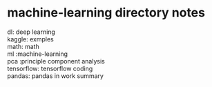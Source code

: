 # machine-learning directory notes
dl: deep learning <br />
kaggle: exmples  <br />
math: math <br />
ml :machine-learning  <br />
pca :principle component analysis  <br />
tensorflow: tensorflow coding  <br />
pandas: pandas in work summary

	

